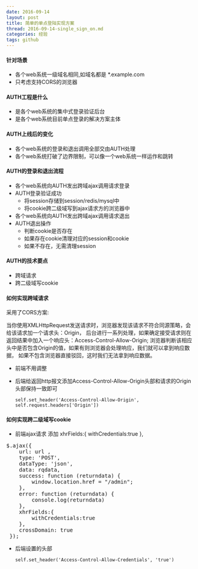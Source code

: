 ```yaml
---
date: 2016-09-14
layout: post
title: 简单的单点登陆实现方案
thread: 2016-09-14-single_sign_on.md
categories: 经验
tags: github
---
```



#### 针对场景

* 各个web系统一级域名相同,如域名都是 *.example.com
* 只考虑支持CORS的浏览器


#### AUTH工程是什么

* 是各个web系统的集中式登录验证后台
* 是各个web系统目前单点登录的解决方案主体


#### AUTH上线后的变化

* 各个web系统的登录和退出调用全部交由AUTH处理
* 各个web系统打破了边界限制，可以像一个web系统一样运作和跳转


#### AUTH的登录和退出流程
<ul>
  <li>
  各个web系统向AUTH发出跨域ajax调用请求登录
  </li>
  <li>
  AUTH登录验证成功
    <ul>
      <li>将session存储到session/redis/mysql中</li>
      <li>将cookie跨二级域写到ajax请求方的浏览器中</li>
    </ul>
  </li>
  <li>
  各个web系统向AUTH发出跨域ajax调用请求退出
  </li>
  <li>AUTH退出操作
    <ul>
      <li>判断cookie是否存在</li>
      <li>如果存在cookie清理对应的session和cookie</li>
      <li>如果不存在，无需清理session</li>
    </ul>
  </li>
</ul>


#### AUTH的技术要点

* 跨域请求
* 跨二级域写cookie


#### 如何实现跨域请求

采用了CORS方案:

当你使用XMLHttpRequest发送请求时，浏览器发现该请求不符合同源策略，会给该请求加一个请求头：Origin，
后台进行一系列处理，如果确定接受请求则在返回结果中加入一个响应头：Access-Control-Allow-Origin;
浏览器判断该相应头中是否包含Origin的值，如果有则浏览器会处理响应，我们就可以拿到响应数据，
如果不包含浏览器直接驳回，这时我们无法拿到响应数据。

* 前端不用调整
* 后端给返回http报文添加Access-Control-Allow-Origin头部和请求的Origin头部保持一致即可

  `self.set_header('Access-Control-Allow-Origin', self.request.headers['Origin'])`


#### 如何实现跨二级域写cookie

* 前端ajax请求
添加 xhrFields:{
        withCredentials:true
    },
<pre>
$.ajax({
    url: url ,
    type: 'POST',
    dataType: 'json',
    data: rqdata,
    success: function (returndata) {
        window.location.href = "/admin";
    },
    error: function (returndata) {
        console.log(returndata)
    },
    xhrFields:{
        withCredentials:true
    },
    crossDomain: true
 });
</pre>
* 后端设置的头部

   `self.set_header('Access-Control-Allow-Credentials', 'true')`




